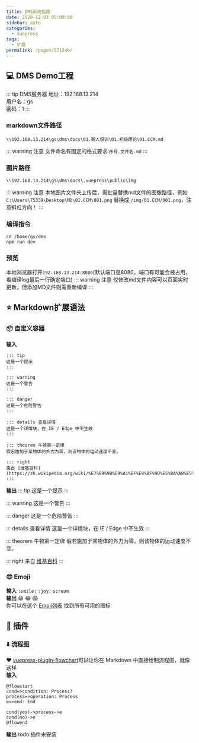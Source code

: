 ```yaml
---
title: DMS系统指南
date: 2020-12-03 00:00:00
sidebar: auto
categories: 
  - vuepress
tags: 
  - 扩展
permalink: /pages/57124b/
---
```


## :computer: DMS Demo工程
::: tip DMS服务器
地址：192.168.13.214  
用户名：gs  
密码：1
:::

### markdown文件路径
```
\\192.168.13.214\gs\dms\docs\01.新人培训\01.初级理论\01.CCM.md
```
::: warning 注意
文件命名有固定的格式要求:`序号.文件名.md`
:::

### 图片路径
```
\\192.168.13.214\gs\dms\docs\.vuepress\public\img
```
::: warning 注意
本地图片文件夹上传后，需批量替换md文件的图像路径，例如
`C:\Users\75339\Desktop\MD\01.CCM\001.png` 替换成 `/img/01.CCM/001.png`，注意斜杠方向！
:::

### 编译指令
```
cd /home/gs/dms
npm run dev
```


### 预览
本地浏览器打开`192.168.13.214:8080`(默认端口是8080，端口有可能会被占用，看编译log最后一行确定端口)
::: warning 注意
仅修改md文件内容可以页面实时更新，但添加MD文件则需重新编译
:::

## :star: Markdown扩展语法

### :package: 自定义容器

**输入**
```
::: tip
这是一个提示
:::

::: warning
这是一个警告
:::

::: danger
这是一个危险警告
:::

::: details 查看详情
这是一个详情块，在 IE / Edge 中不生效
:::

::: theorem 牛顿第一定律
假若施加于某物体的外力为零，则该物体的运动速度不变。

::: right
来自 [维基百科](https://zh.wikipedia.org/wiki/%E7%89%9B%E9%A1%BF%E8%BF%90%E5%8A%A8%E5%AE%9A%E5%BE%8B)
:::
```
**输出**
::: tip
这是一个提示
:::

::: warning
这是一个警告
:::

::: danger
这是一个危险警告
:::

::: details 查看详情
这是一个详情块，在 IE / Edge 中不生效
:::

::: theorem 牛顿第一定律
假若施加于某物体的外力为零，则该物体的运动速度不变。

::: right
来自 [维基百科](https://zh.wikipedia.org/wiki/%E7%89%9B%E9%A1%BF%E8%BF%90%E5%8A%A8%E5%AE%9A%E5%BE%8B)
:::

### :sunglasses: Emoji
**输入**  `:smile:` `:joy:` `scream`  
**输出**   :smile: :joy:  :scream:  
你可以在这个 <a target="_blank" href="https://www.webfx.com/tools/emoji-cheat-sheet/">Emoji列表</a> 找到所有可用的图标

## :electric_plug: 插件
### :arrow_down: 流程图
:heart: <a target="_blank" href="https://flowchart.vuepress.ulivz.com/#install">vuepress-plugin-flowchart</a>可以让你在 Markdown 中直接绘制流程图，就像这样  
**输入**
```
@flowstart
cond=>condition: Process?
process=>operation: Process
e=>end: End

cond(yes)->process->e
cond(no)->e
@flowend
```
**输出**
todo:插件未安装
